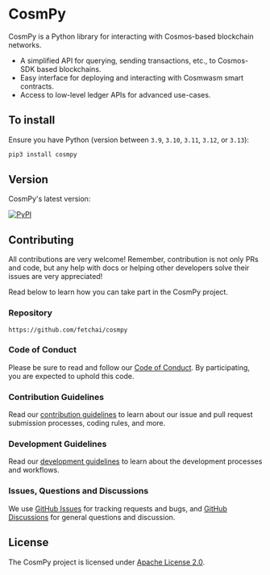 # CosmPy

CosmPy is a Python library for interacting with Cosmos-based blockchain networks.

* A simplified API for querying, sending transactions, etc., to Cosmos-SDK based blockchains. 
* Easy interface for deploying and interacting with Cosmwasm smart contracts.
* Access to low-level ledger APIs for advanced use-cases.

## To install

Ensure you have Python (version between `3.9`, `3.10`, `3.11`, `3.12`, or `3.13`):

``` bash
pip3 install cosmpy
```

## Version

CosmPy's latest version:

<a href="https://img.shields.io/pypi/v/cosmpy" target="_blank"><img alt="PyPI" src="https://img.shields.io/pypi/v/cosmpy" /></a>

## Contributing

All contributions are very welcome! Remember, contribution is not only PRs and code, but any help with docs or helping other developers solve their issues are very appreciated!

Read below to learn how you can take part in the CosmPy project.

### Repository

```
https://github.com/fetchai/cosmpy
```

### Code of Conduct

Please be sure to read and follow our [Code of Conduct][coc]. By participating, you are expected to uphold this code.

### Contribution Guidelines

Read our [contribution guidelines][contributing] to learn about our issue and pull request submission processes, coding rules, and more.

### Development Guidelines

Read our [development guidelines][developing] to learn about the development processes and workflows.

### Issues, Questions and Discussions

We use [GitHub Issues][issues] for tracking requests and bugs, and [GitHub Discussions][discussion] for general questions and discussion.

## License

The CosmPy project is licensed under [Apache License 2.0][license].

[contributing]: https://github.com/fetchai/cosmpy/blob/main/CONTRIBUTING.md
[developing]: https://github.com/fetchai/cosmpy/blob/main/DEVELOPING.md
[coc]: https://github.com/fetchai/cosmpy/blob/main/CODE_OF_CONDUCT.md
[discussion]: https://github.com/fetchai/cosmpy/discussions
[issues]: https://github.com/fetchai/cosmpy/issues
[license]: https://github.com/fetchai/cosmpy/blob/main/LICENSE
